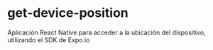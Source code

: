 # get-device-position
Aplicación React Native para acceder a la ubicación del dispositivo, utilizando el SDK de Expo.io
